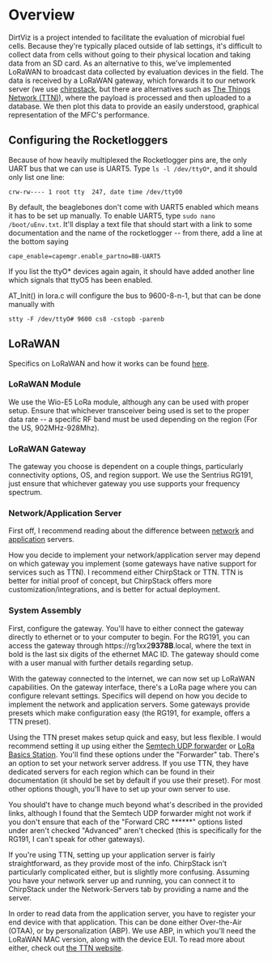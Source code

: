 Overview
===================================================================================================

DirtViz is a project intended to facilitate the evaluation of microbial fuel cells. Because they're typically placed outside of lab settings,
it's difficult to collect data from cells without going to their physical location and taking data from an SD card. As an alternative to this, we've 
implemented LoRaWAN to broadcast data collected by evaluation devices in the field. The data is received by a LoRaWAN gateway, which forwards it to our network server (we use [chirpstack](https://www.chirpstack.io/), but there are alternatives such as [The Things Network (TTN)](https://www.thethingsnetwork.org/)), where the payload is processed and then uploaded to a database. We then plot this data to provide an easily understood,
graphical representation of the MFC's performance.

Configuring the Rocketloggers
---------------------------------------------------------------------------------------------------

Because of how heavily multiplexed the Rocketlogger pins are, the only UART bus that we can use is UART5.  Type `ls -l /dev/ttyO*`, and it should only list one line:
```
crw-rw---- 1 root tty  247, date time /dev/ttyO0
```

By default, the beaglebones don't come with UART5 enabled which means it has to be set up manually. To enable UART5, type `sudo nano /boot/uEnv.txt`. It'll display a text file that should start with a link to some documentation and the name of the rocketlogger -- from there, add a line at the bottom saying
```
cape_enable=capemgr.enable_partno=BB-UART5
```

If you list the ttyO* devices again again, it should have added another line which signals that ttyO5 has been enabled.

AT_Init() in lora.c will configure the bus to 9600-8-n-1, but that can be done manually with 
```
stty -F /dev/ttyO# 9600 cs8 -cstopb -parenb
```

LoRaWAN
----------------------------------------------------------------------------------------------------

Specifics on LoRaWAN and how it works can be found [here](https://lora-alliance.org/about-lorawan/).

### LoRaWAN Module

We use the Wio-E5 LoRa module, although any can be used with proper setup. Ensure that whichever transceiver being used is set to the proper data rate -- a specific RF band must be used depending on the region (For the US, 902MHz-928Mhz).

### LoRaWAN Gateway

The gateway you choose is dependent on a couple things, particularly connectivity options, OS, and region support. We use the Sentrius RG191, just ensure that whichever gateway you use supports your frequency spectrum.

### Network/Application Server

First off, I recommend reading about the difference between [network](https://www.thethingsindustries.com/docs/reference/components/network-server/) and [application](https://www.thethingsindustries.com/docs/reference/components/application-server/) servers.

How you decide to implement your network/application server may depend on which gateway you implement (some gateways have native support for services such as TTN). I recommend either ChirpStack or TTN. TTN is better for initial proof of concept, but ChirpStack offers more customization/integrations, and is better for actual deployment.

### System Assembly

First, configure the gateway. You'll have to either connect the gateway directly to ethernet or to your computer to begin. For the RG191, you can access the gateway through https://rg1xx2**9378B**.local, where the text in bold is the last six digits of the ethernet MAC ID. The gateway should come with a user manual with further details regarding setup.

With the gateway connected to the internet, we can now set up LoRaWAN capabilities. On the gateway interface, there's a LoRa page where you can configure relevant settings. Specifics will depend on how you decide to implement the network and application servers. Some gateways provide presets which make configuration easy (the RG191, for example, offers a TTN preset).

Using the TTN preset makes setup quick and easy, but less flexible. I would recommend setting it up using either the [Semtech UDP forwarder](https://www.thethingsindustries.com/docs/gateways/udp/) or [LoRa Basics Station](https://www.thethingsindustries.com/docs/gateways/lora-basics-station/). You'll find these options under the "Forwarder" tab. There's an option to set your network server address. If you use TTN, they have dedicated servers for each region which can be found in their documentation (it should be set by default if you use their preset). For most other options though, you'll have to set up your own server to use.

You should't have to change much beyond what's described in the provided links, although I found that the Semtech UDP forwarder might not work if you
don't ensure that each of the "Forward CRC ******" options listed under aren't checked "Advanced" aren't checked (this is specifically for the RG191, I
can't speak for other gateways).

If you're using TTN, setting up your application server is fairly straightforward, as they provide most of the info. ChirpStack isn't particularly
complicated either, but is slightly more confusing. Assuming you have your network server up and running, you can connect it to ChirpStack under the
Network-Servers tab by providing a name and the server.

In order to read data from the application server, you have to register your end device with that application. This can be done either Over-the-Air (OTAA), or by personalization (ABP). We use ABP, in which you'll need the LoRaWAN MAC version, along with the device EUI. To read more about either, check out [the TTN website](https://www.thethingsindustries.com/docs/devices/abp-vs-otaa/).
